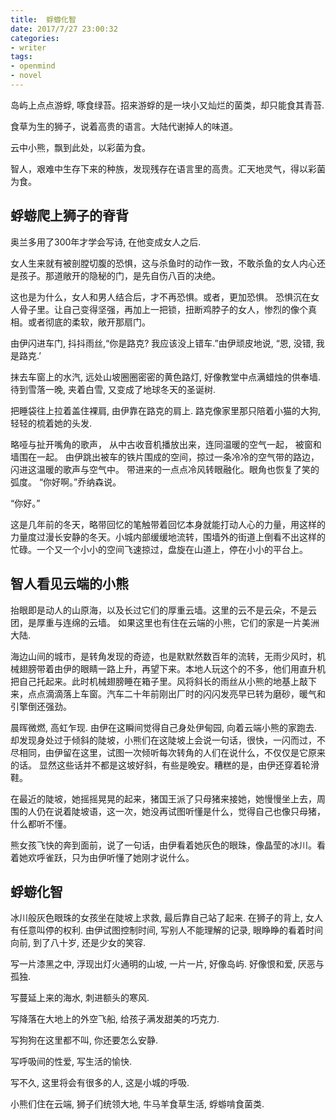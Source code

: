 ```yaml
---
title:  蜉蝣化智
date: 2017/7/27 23:00:32
categories: 
- writer
tags:
- openmind
- novel
---
```



岛屿上点点游蜉, 啄食绿苔。招来游蜉的是一块小又灿烂的菌类，却只能食其青苔. 

食草为生的狮子，说着高贵的语言。大陆代谢掉人的味道。

云中小熊，飘到此处，以彩菌为食。

智人，艰难中生存下来的种族，发现残存在语言里的高贵。汇天地灵气，得以彩菌为食。

## 蜉蝣爬上狮子的脊背 
奥兰多用了300年才学会写诗, 在他变成女人之后. 

女人生来就有被剖膛切腹的恐惧，这与杀鱼时的动作一致，不敢杀鱼的女人内心还是孩子。那道敞开的隐秘的门，是先自伤八百的决绝。

这也是为什么，女人和男人结合后，才不再恐惧。或者，更加恐惧。
恐惧沉在女人骨子里。让自己变得坚强，再加上一把锁，扭断鸡脖子的女人，惨烈的像个真相。或者彻底的柔软，敞开那扇门。

由伊闪进车门, 抖抖雨丝,“你是路克? 我应该没上错车.”由伊顽皮地说, “恩, 没错, 我是路克.’ 

抹去车窗上的水汽, 远处山坡圈圈密密的黄色路灯, 好像教堂中点满蜡烛的供奉墙. 待到雪落一晚, 夹着白雪, 又变成了地球冬天的圣诞树. 

把睡袋往上拉着盖住裸肩, 由伊靠在路克的肩上. 路克像家里那只陪着小猫的大狗, 轻轻的梳着她的头发.

略哑与扯开嘴角的歌声， 从中古收音机播放出来，连同温暖的空气一起， 被窗和墙围在一起。 由伊跳出被车的铁片围成的空间，掠过一条冷冷的空气带的路边，闪进这温暖的歌声与空气中。 带进来的一点点冷风转眼融化。眼角也恢复了笑的弧度。 “你好啊。”乔纳森说。

“你好。” 

这是几年前的冬天，略带回忆的笔触带着回忆本身就能打动人心的力量，用这样的力量度过漫长安静的冬天。小城内部缓缓地流转，围墙外的街道上倒看不出这样的忙碌。一个又一个小小的空间飞速掠过，盘旋在山道上，停在小小的平台上。

## 智人看见云端的小熊
抬眼即是动人的山原海，以及长过它们的厚重云墙。这里的云不是云朵，不是云团，是厚重与连绵的云墙。 如果这里也有住在云端的小熊，它们的家是一片美洲大陆.

海边山间的城市，是转角发现的奇迹，也是默默然数百年的流转，无雨少风时，机械翅膀带着由伊的眼睛一路上升，再望下来。本地人玩这个的不多，他们用直升机把自己托起来。此时机械翅膀睡在箱子里。风将斜长的雨丝从小熊的地基上敲下来，点点滴滴落上车窗。汽车二十年前刚出厂时的闪闪发亮早已转为磨砂，暖气和引擎倒还强劲。

晨晖微燃, 高虹乍现. 由伊在这瞬间觉得自己身处伊甸园, 向着云端小熊的家跑去. 却发现身处过于倾斜的陡坡，小熊们在这陡坡上会说一句话，很快，一闪而过，不尽相同，由伊留在这里，试图一次倾听每次转角的人们在说什么，不仅仅是它原来的话。 显然这些话并不都是这坡好斜，有些是晚安。糟糕的是，由伊还穿着轮滑鞋。

在最近的陡坡，她摇摇晃晃的起来，猪国王派了只母猪来接她，她慢慢坐上去，周围的人仍在说着陡坡语，这一次，她没再试图听懂是什么，觉得自己也像只母猪，什么都听不懂。

熊女孩飞快的奔到面前，说了一句话，由伊看着她灰色的眼珠，像晶莹的冰川。看着她欢呼雀跃，只为由伊听懂了她刚才说什么。

## 蜉蝣化智
冰川般灰色眼珠的女孩坐在陡坡上求救, 最后靠自己站了起来. 在狮子的背上, 女人有任意叫停的权利. 由伊试图控制时间, 写别人不能理解的记录, 眼睁睁的看着时间向前, 到了八十岁, 还是少女的笑容. 

写一片漆黑之中, 浮现出灯火通明的山坡, 一片一片, 好像岛屿. 好像恨和爱, 厌恶与孤独. 

写蔓延上来的海水, 刺进额头的寒风.

写降落在大地上的外空飞船, 给孩子满发甜美的巧克力.

写狗狗在这里都不叫, 你还要怎么安静.

写呼吸间的性爱, 写生活的愉快. 

写不久, 这里将会有很多的人, 这是小城的呼吸.

小熊们住在云端, 狮子们统领大地, 牛马羊食草生活, 蜉蝣啃食菌类. 